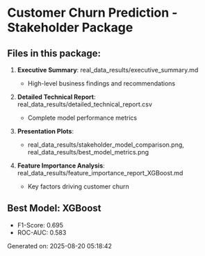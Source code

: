 
# Customer Churn Prediction - Stakeholder Package

## Files in this package:

1. **Executive Summary**: real_data_results/executive_summary.md
   - High-level business findings and recommendations

2. **Detailed Technical Report**: real_data_results/detailed_technical_report.csv
   - Complete model performance metrics

3. **Presentation Plots**: 
   - real_data_results/stakeholder_model_comparison.png, real_data_results/best_model_metrics.png

4. **Feature Importance Analysis**: real_data_results/feature_importance_report_XGBoost.md
   - Key factors driving customer churn

## Best Model: XGBoost
- F1-Score: 0.695
- ROC-AUC: 0.583

Generated on: 2025-08-20 05:18:42
